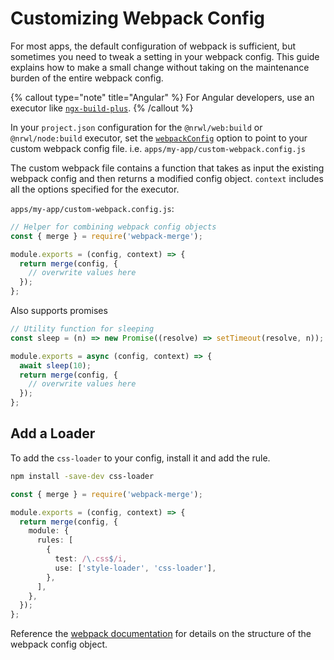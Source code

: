 # Customizing Webpack Config

For most apps, the default configuration of webpack is sufficient, but sometimes you need to tweak a setting in your webpack config. This guide explains how to make a small change without taking on the maintenance burden of the entire webpack config.

{% callout type="note" title="Angular" %}
For Angular developers, use an executor like [`ngx-build-plus`](https://github.com/manfredsteyer/ngx-build-plus).
{% /callout %}

In your `project.json` configuration for the `@nrwl/web:build` or `@nrwl/node:build` executor, set the [`webpackConfig`](/packages/web/executors/webpack) option to point to your custom webpack config file. i.e. `apps/my-app/custom-webpack.config.js`

The custom webpack file contains a function that takes as input the existing webpack config and then returns a modified config object. `context` includes all the options specified for the executor.

`apps/my-app/custom-webpack.config.js`:

```typescript
// Helper for combining webpack config objects
const { merge } = require('webpack-merge');

module.exports = (config, context) => {
  return merge(config, {
    // overwrite values here
  });
};
```

Also supports promises

```typescript
// Utility function for sleeping
const sleep = (n) => new Promise((resolve) => setTimeout(resolve, n));

module.exports = async (config, context) => {
  await sleep(10);
  return merge(config, {
    // overwrite values here
  });
};
```

## Add a Loader

To add the `css-loader` to your config, install it and add the rule.

```bash
npm install -save-dev css-loader
```

```typescript
const { merge } = require('webpack-merge');

module.exports = (config, context) => {
  return merge(config, {
    module: {
      rules: [
        {
          test: /\.css$/i,
          use: ['style-loader', 'css-loader'],
        },
      ],
    },
  });
};
```

Reference the [webpack documentation](https://webpack.js.org/configuration/) for details on the structure of the webpack config object.
